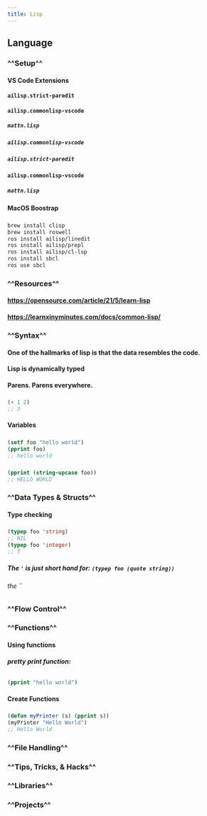 ```yaml
---
title: Lisp
---
```


## **Language**
### ^^Setup^^
#### VS Code Extensions
#### `ailisp.strict-paredit`
#### `ailisp.commonlisp-vscode`
##### `mattn.lisp`
##### `ailisp.commonlisp-vscode`
##### `ailisp.strict-paredit`
#### `ailisp.commonlisp-vscode`
##### `mattn.lisp`
#### MacOS Boostrap
##### 
```bash
brew install clisp
brew install roswell
ros install ailisp/linedit
ros install ailisp/prepl
ros install ailisp/cl-lsp
ros install sbcl
ros use sbcl
```
### ^^Resources^^
#### https://opensource.com/article/21/5/learn-lisp
#### https://learnxinyminutes.com/docs/common-lisp/
### ^^Syntax^^
#### One of the hallmarks of lisp is that the data resembles the code.
#### Lisp is dynamically typed
#### Parens. Parens everywhere.
#####
```lisp
(+ 1 2)
;; 3
```
#### Variables
#####
```lisp
(setf foo "hello world")
(pprint foo)
;; hello world
```
##### 
```lisp
(pprint (string-upcase foo))
;; HELLO WORLD
```
### ^^Data Types & Structs^^
#### Type checking
#####
```lisp
(typep foo 'string)
;; NIL
(typep foo 'integer)
;; T
```
##### The `'` is just short hand for: `(typep foo (quote string))`
###### the ``
### ^^Flow Control^^
### ^^Functions^^
#### Using functions
##### pretty print function:
######
```lisp
(pprint "hello world")
```
#### Create Functions
##### 
```lisp
(defun myPrinter (s) (pprint s))
(myPrinter "Hello World")
;; Hello World
```
### ^^File Handling^^
### ^^Tips, Tricks, & Hacks^^
### ^^Libraries^^
### ^^Projects^^

##